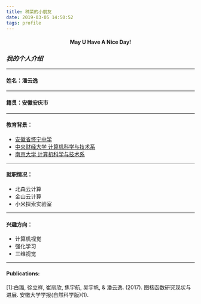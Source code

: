 ```yaml
---
title: 种菜的小朋友
date: 2019-03-05 14:50:52
tags: profile
---
```


#### <center>May U Have A Nice Day!</center>

### *我的个人介绍*
---
#### 姓名：潘云逸
---
#### 籍贯：安徽安庆市
---
#### 教育背景：
- [安徽省怀宁中学](http://www.ahhnzx.com/display.asp?id=1647)
- [中央财经大学 计算机科学与技术系](http://ie.cufe.edu.cn/info/1094/3170.htm)
- [南京大学 计算机科学与技术系](https://cs.nju.edu.cn/zhangyan/)
---
#### 就职情况：
- 北森云计算
- 金山云计算
- 小米探索实验室
--- 
#### 兴趣方向：
- 计算机视觉
- 强化学习
- 三维视觉
--- 
#### Publications:
[1]:白璐, 徐立祥, 崔丽欣, 焦宇航, 吴宇帆, & 潘云逸. (2017). 图核函数研究现状与进展. 安徽大学学报(自然科学版)(1).
